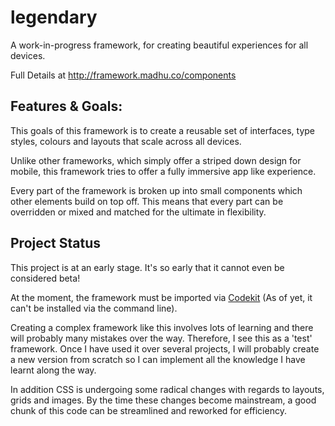 legendary
=========

A work-in-progress framework, for creating beautiful experiences for all devices.

Full Details at http://framework.madhu.co/components


## Features & Goals:

This goals of this framework is to create a reusable set of interfaces, type styles, colours and layouts that scale across all devices.

Unlike other frameworks, which simply offer a striped down design for mobile, this framework tries to offer a fully immersive app like experience. 
 
Every part of the framework is broken up into small components which other elements build on top off. This means that every part can be overridden or mixed and matched for the ultimate in flexibility. 


## Project Status

This project is at an early stage. It's so early that it cannot even be considered beta!  

At the moment, the framework must be imported via [Codekit](http://https://incident57.com/codekit/) (As of yet, it can't be installed via the command line). 

Creating a complex framework like this involves lots of learning and there will probably many mistakes over the way. Therefore, I see this as a 'test' framework. Once I have used it over several projects, I will probably create a new version from scratch so I can implement all the knowledge I have learnt along the way.  

In addition CSS is undergoing some radical changes with regards to layouts, grids and images. By the time these changes become mainstream, a good chunk of this code can be streamlined and reworked for efficiency. 